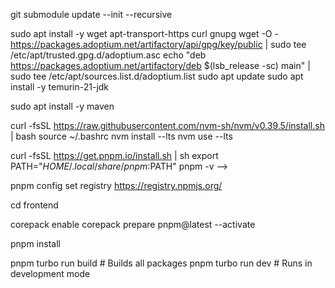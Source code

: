 git submodule update --init --recursive

sudo apt install -y wget apt-transport-https curl gnupg
wget -O - https://packages.adoptium.net/artifactory/api/gpg/key/public | sudo tee /etc/apt/trusted.gpg.d/adoptium.asc
echo "deb https://packages.adoptium.net/artifactory/deb $(lsb_release -sc) main" | sudo tee /etc/apt/sources.list.d/adoptium.list
sudo apt update
sudo apt install -y temurin-21-jdk

sudo apt install -y maven


curl -fsSL https://raw.githubusercontent.com/nvm-sh/nvm/v0.39.5/install.sh | bash
source ~/.bashrc
nvm install --lts
nvm use --lts

curl -fsSL https://get.pnpm.io/install.sh | sh
export PATH="$HOME/.local/share/pnpm:$PATH"
pnpm -v -->

pnpm config set registry https://registry.npmjs.org/

cd frontend

corepack enable
corepack prepare pnpm@latest --activate

pnpm install

pnpm turbo run build  # Builds all packages
pnpm turbo run dev    # Runs in development mode    